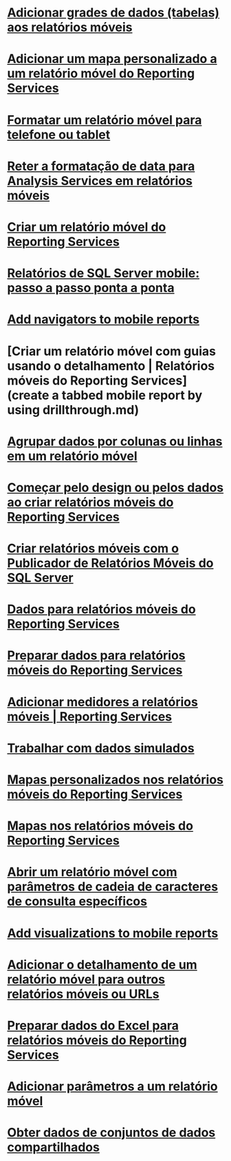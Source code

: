 # [Adicionar grades de dados (tabelas) aos relatórios móveis](add-data-grids-to-mobile-reports-reporting-services.md)
# [Adicionar um mapa personalizado a um relatório móvel do Reporting Services](add-a-custom-map-to-a-reporting-services-mobile-report.md)
# [Formatar um relatório móvel para telefone ou tablet](lay-out-a-reporting-services-mobile-report-for-phone-or-tablet.md)
# [Reter a formatação de data para Analysis Services em relatórios móveis](retain-date-formatting-for-analysis-services-in-mobile-reports.md)
# [Criar um relatório móvel do Reporting Services](create-a-reporting-services-mobile-report.md)
# [Relatórios de SQL Server mobile: passo a passo ponta a ponta](sql-server-mobile-reports-end-to-end-walk-through.md)
# [Add navigators to mobile reports](add-navigators-to-reporting-services-mobile-reports.md)
# [Criar um relatório móvel com guias usando o detalhamento | Relatórios móveis do Reporting Services](create a tabbed mobile report by using drillthrough.md)
# [Agrupar dados por colunas ou linhas em um relatório móvel](group-data-by-columns-or-rows-in-a-mobile-report-reporting-services.md)
# [Começar pelo design ou pelos dados ao criar relatórios móveis do Reporting Services](design-first-or-data-first-when-creating-in-reporting-services-mobile-reports.md)
# [Criar relatórios móveis com o Publicador de Relatórios Móveis do SQL Server](create-mobile-reports-with-sql-server-mobile-report-publisher.md)
# [Dados para relatórios móveis do Reporting Services](data-for-reporting-services-mobile-reports.md)
# [Preparar dados para relatórios móveis do Reporting Services](prepare-data-for-reporting-services-mobile-reports.md)
# [Adicionar medidores a relatórios móveis | Reporting Services](add-gauges-to-mobile-reports-reporting-services.md)
# [Trabalhar com dados simulados](work-with-simulated-data-in-reporting-services-mobile-reports.md)
# [Mapas personalizados nos relatórios móveis do Reporting Services](custom-maps-in-reporting-services-mobile-reports.md)
# [Mapas nos relatórios móveis do Reporting Services](maps-in-reporting-services-mobile-reports.md)
# [Abrir um relatório móvel com parâmetros de cadeia de caracteres de consulta específicos](open-a-mobile-report-with-specific-query-string-parameters.md)
# [Add visualizations to mobile reports](add-visualizations-to-reporting-services-mobile-reports.md)
# [Adicionar o detalhamento de um relatório móvel para outros relatórios móveis ou URLs](add-drillthrough-from-a-mobile-report-to-other-mobile-reports-or-urls.md)
# [Preparar dados do Excel para relatórios móveis do Reporting Services](prepare-excel-data-for-reporting-services-mobile-reports.md)
# [Adicionar parâmetros a um relatório móvel](add-parameters-to-a-mobile-report-reporting-services.md)
# [Obter dados de conjuntos de dados compartilhados](get-data-from-shared-datasets-in-reporting-services-mobile-reports.md)
